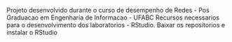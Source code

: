 Projeto desenvolvido durante o curso de desempenho de Redes - Pos Graduacao em Engenharia de Informacao - UFABC
Recursos necessarios para o desenvolvimento dos laboratorios - RStudio.
Baixar os repositorios e instalar o RStudio
